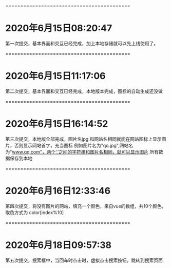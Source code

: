 
==========================================

# 2020年6月15日08:20:47
第一次提交，基本界面和交互已经完成，加上本地存储就可以先上线使用了。

==========================================
# 2020年6月15日11:17:06
第二次提交，基本界面和交互已经完成，本地版本完成，图标的自动生成还没做

==========================================
# 2020年6月15日16:14:52
第三次提交，本地版全部完成，图片名jpg 和网站名相同就能在网站图标上显示图片，否则显示网站首字，充当图标
例如图片名为"qq.jpg",网站名为"www.qq.com"，两个‘.’之间的字符串和图片名相同，就可以显示图片
所有数据保存到本地

==========================================
# 2020年6月16日12:33:46
第四次提交，将没有图片的网站，填充一个颜色，来自vue的数组，共10个颜色，取色方式为 color[index%10]

==========================================
# 2020年6月18日09:57:38
第五次提交，搜索框中，当回车时点击时，虚拟点击搜索按钮，跳转到搜索页面